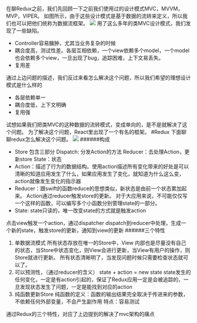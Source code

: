 在聊Redux之前，我们先回顾一下之前我们使用过的设计模式MVC，MVVM，MVP，VIPER。
如图所示，由于这些设计模式是基于数据的流转来定义，所以我们也可以把他们统称为数据流框架。
![](https://upload-images.jianshu.io/upload_images/11238923-911c7e6cd030aa14.png?imageMogr2/auto-orient/strip%7CimageView2/2/w/1240)
用了这么多年的类MVC设计模式，我们发现了一些缺陷。
- Controller容易臃肿，尤其当业务复杂的时候
- 耦合度高，测试性差。各层互相依赖，一个view依赖多个model，一个model 也会依赖多个view，一旦出现了bug，追踪困难，上下文易丢失。
- 复用差

通过上边问题的描述，我们反过来看怎么解决这个问题，所以我们希望的理想设计模式是什么样的
- 各层依赖单一
- 耦合度低，上下文明确
- 复用强

试想如果我们把类MVC的这种数据的流转模式，变成单向的，是不是就解决了这个问题。
为了解决这个问题，React里出现了一个有名的框架。
#Redux
下面聊聊redux怎么解决这个问题。
![](https://upload-images.jianshu.io/upload_images/11238923-6874c1875e787026.png?imageMogr2/auto-orient/strip%7CimageView2/2/w/1240)
######构成
- Store 包含三部分
Dispatch: 分发Action的方法
Reducer：去处理Action，更新store
State：状态
- Action：描述了行为的数据结构。使用action描述所有变化带来的好处是可以清晰的知道应用发生了什么，如果应用发生了变化，就知道为什么这么变，action就像发生变化的指示器
- Reducer：跟swift的函数reduce的思想类似，新状态是由前一个状态累加起来。
Action通过reducer触发store的更新。
对于大应用来说，不可能仅仅写一个这样的函数，可以编写多个小函数分别管理state的一部分。
- State: state只读的，唯一改变state的方式就是触发action

点击view触发一个action，通过dispatcher dispatch到reducer中处理，生成一个新的state，触发store的更新，通知到view的更新
######三个特性
1. 单数据流模式
所有状态存放在唯一的Store中，View 内部也是尽量没有自己的状态，当Store中状态变化，则View会进行更新，当View有用户的操作，则Store就进行更新。 所有状态清晰明了，当发现问题时候只需要检查状态就可以了。
2. 可以预测性，（通过reducer的含义）
state + action = new state
state发生的任何变化，一定是有action引起的，保证了Redux应用一定是会被追踪的，一旦发现状态发生了问题，一定是能找到对应的action
3. 纯函数更新Store
纯函数的定义：函数的输出结果完全取决于传进来的参数，不依赖任何外部变量，不会产生副作用
特点：容易测试

通过Redux的三个特性，对应了上边提到的解决了mvc架构的痛点
